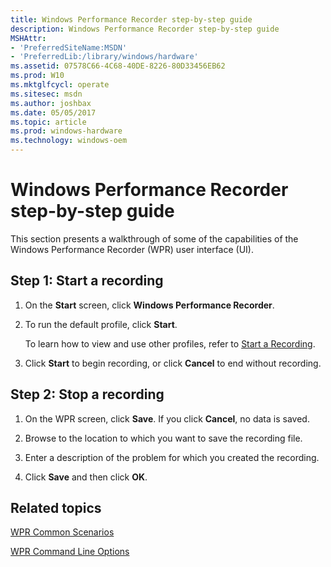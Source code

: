 ```yaml
---
title: Windows Performance Recorder step-by-step guide
description: Windows Performance Recorder step-by-step guide
MSHAttr:
- 'PreferredSiteName:MSDN'
- 'PreferredLib:/library/windows/hardware'
ms.assetid: 07578C66-4C68-40DE-8226-80D33456EB62
ms.prod: W10
ms.mktglfcycl: operate
ms.sitesec: msdn
ms.author: joshbax
ms.date: 05/05/2017
ms.topic: article
ms.prod: windows-hardware
ms.technology: windows-oem
---
```


# Windows Performance Recorder step-by-step guide


This section presents a walkthrough of some of the capabilities of the Windows Performance Recorder (WPR) user interface (UI).

## Step 1: Start a recording


1.  On the **Start** screen, click **Windows Performance Recorder**.

2.  To run the default profile, click **Start**.

    To learn how to view and use other profiles, refer to [Start a Recording](start-a-recording.md).

3.  Click **Start** to begin recording, or click **Cancel** to end without recording.

## Step 2: Stop a recording


1.  On the WPR screen, click **Save**. If you click **Cancel**, no data is saved.

2.  Browse to the location to which you want to save the recording file.

3.  Enter a description of the problem for which you created the recording.

4.  Click **Save** and then click **OK**.

## Related topics


[WPR Common Scenarios](windows-performance-recorder-common-scenarios.md)

[WPR Command Line Options](wpr-command-line-options.md)

 

 







